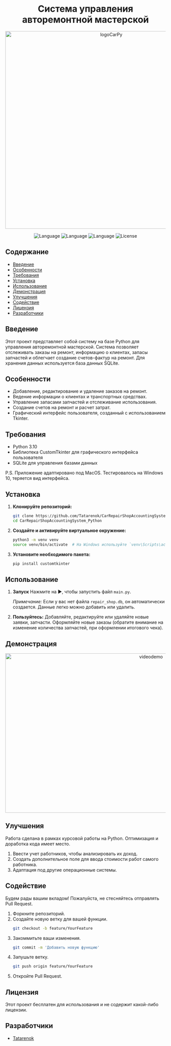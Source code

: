 <h1 align="center">Система управления авторемонтной мастерской</h1>
<p align="center">
<img height="620" width="650" alt="logoCarPy" src="https://github.com/Tatarenok/HumanRecognizer_YOLOv8/assets/89196271/1ede50cc-136e-4708-8dbc-040b3123c77e">
</p>

<p align="center">
   <img src="https://img.shields.io/badge/Language-Python3.10-purple" alt="Language">
   <img src="https://img.shields.io/badge/Interface-Tkinter-blue" alt="Language">
   <img src="https://img.shields.io/badge/Interface-CustomTkinter-yellow" alt="Language">
   <img src="https://img.shields.io/badge/License-NONE-Lime" alt="License">
</p>

<h2>Содержание</h2>

- [Введение](#введение)
- [Особенности](#особенности)
- [Требования](#требования)
- [Установка](#установка)
- [Использование](#использование)
- [Демонстрация](#демонстрация)
- [Улучшения](#улучшения)
- [Содействие](#содействие)
- [Лицензия](#лицензия)
- [Разработчики](#разработчики)

## Введение

Этот проект представляет собой систему на базе Python для управления авторемонтной мастерской. Система позволяет отслеживать заказы на ремонт, информацию о клиентах, запасы запчастей и облегчает создание счетов-фактур на ремонт. Для хранения данных используется база данных SQLite.

## Особенности

- Добавление, редактирование и удаление заказов на ремонт.
- Ведение информации о клиентах и транспортных средствах.
- Управление запасами запчастей и отслеживание использования.
- Создание счетов на ремонт и расчет затрат.
- Графический интерфейс пользователя, созданный с использованием Tkinter.

## Требования

- Python 3.10
- Библиотека CustomTkinter для графического интерфейса пользователя
- SQLite для управления базами данных

P.S. Приложение адаптировано под MacOS. Тестировалось на Windows 10, теряется вид интерфейса. 

## Установка

1. **Клонируйте репозиторий:**
    ```bash
    git clone https://github.com/Tatarenok/CarRepairShopAccountingSystem_Python.git
    cd CarRepairShopAccountingSystem_Python
    ```

2. **Создайте и активируйте виртуальное окружение:**
    ```bash
    python3 -m venv venv
    source venv/bin/activate  # На Windows используйте `venv\Scripts\activate`
    ```

3. **Установите необходимого пакета:**
    ```bash
    pip install customtkinter
    ```

## Использование
1. **Запуск**
    Нажмите на ▶️, чтобы запустить файл ```main.py```.

   *Примечание:*
    Если у вас нет файла ```repair_shop.db```, он автоматически создается. Данные легко можно добавить или удалить.

3. **Пользуйтесь:**
    Добавляйте, редактируйте или удаляйте новые заявки, запчасти. Оформляйте новые заказы (обратите внимание на изменение количества запчастей, при оформлении итогового чека).

<h2>Демонстрация</h2>
<p align="center">
<img height="500" width="900" alt="videodemo" src="https://github.com/Tatarenok/HumanRecognizer_YOLOv8/assets/89196271/1aa53e2a-f47a-4839-8c20-fcda876c91da">
</p>

## Улучшения
Работа сделана в рамках курсовой работы на Python. Оптимизация и доработка кода имеет место.
1. Ввести учет работников, чтобы анализировать их доход.
2. Создать дополнительное поле для ввода стоимости работ самого работника.
3. Адаптация под другие операционные системы.

## Содействие

Будем рады вашим вкладом! Пожалуйста, не стесняйтесь отправлять Pull Request.

1. Форкните репозиторий.
2. Создайте новую ветку для вашей функции.
    ```bash
    git checkout -b feature/YourFeature
    ```
3. Закоммитьте ваши изменения.
    ```bash
    git commit -m 'Добавить новую функцию'
    ```
4. Запушьте ветку.
    ```bash
    git push origin feature/YourFeature
    ```
5. Откройте Pull Request.

## Лицензия

Этот проект бесплатен для использования и не содержит какой-либо лицензии.

## Разработчики
- [Tatarenok](https://github.com/Tatarenok)

